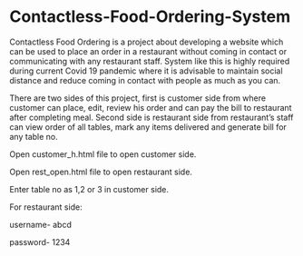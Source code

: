 # Contactless-Food-Ordering-System
Contactless Food Ordering is a project about developing a website which can be used to place an order in a restaurant without coming in contact or communicating with any restaurant staff. System like this is highly required during current Covid 19 pandemic where it is advisable to maintain social distance and reduce coming in contact with people as much as you can. 

There are two sides of this project, first is customer side from where customer can place, edit, review his order and can pay the bill to restaurant after completing meal. Second side is restaurant side from restaurant’s staff can view order of all tables, mark any items delivered and generate bill for any table no. 

Open customer_h.html file to open customer side.

Open rest_open.html file to open restaurant side.

Enter table no as 1,2 or 3 in customer side.

For restaurant side:

username- abcd

password- 1234
